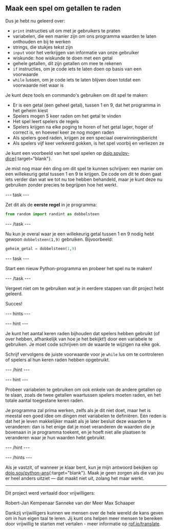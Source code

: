 ## Maak een spel om getallen te raden

Dus je hebt nu geleerd over:
  * `print` instructies uit om met je gebruikers te praten
  * variabelen, die een manier zijn om ons programma waarden te laten onthouden en bij te werken
  * strings, die stukjes tekst zijn
  * `input` voor het verkrijgen van informatie van onze gebruiker
  * wiskunde: hoe wiskunde te doen met een getal
  * gehele getallen, dit zijn getallen om mee te rekenen
  * `if` instructies, om je code iets te laten doen op basis van een voorwaarde
  * `while` lussen, om je code iets te laten blijven doen totdat een voorwaarde niet waar is

Je kunt deze tools en commando's gebruiken om dit spel te maken:
  * Er is een getal (een geheel getal), tussen 1 en 9, dat het programma in het geheim kiest
  * Spelers mogen 5 keer raden om het getal te vinden
  * Het spel leert spelers de regels
  * Spelers krijgen na elke poging te horen of het getal lager, hoger of correct is, en hoeveel keer ze nog mogen raden
  * Als spelers goed raden, krijgen ze een speciaal overwinningsbericht
  * Als spelers vijf keer verkeerd gokken, is het spel voorbij en verliezen ze

Je kunt een voorbeeld van het spel spelen op [dojo.soy/py-dice](http://dojo.soy/py-dice){:target="blank"}.

Je mist nog maar één ding om dit spel te kunnen schrijven: een manier om een willekeurig getal tussen 1 en 9 te krijgen. De code om dit te doen gaat iets verder dan wat we tot nu toe hebben behandeld, maar je kunt deze nu gebruiken zonder precies te begrijpen hoe het werkt.

--- task ---

Zet dit als de **eerste regel** in je programma:

```python
from random import randint as dobbelsteen
```

--- /task ---

Nu kun je overal waar je een willekeurig getal tussen 1 en 9 nodig hebt gewoon `dobbelsteen(1,9)` gebruiken. Bijvoorbeeld:

```python
geheim_getal = dobbelsteen(1,9)
```

--- task ---

Start een nieuw Python-programma en probeer het spel nu te maken!

--- /task ---

Vergeet niet om te gebruiken wat je in eerdere stappen van dit project hebt geleerd.

Succes!

--- hints ---


--- hint ---

Je kunt het aantal keren raden bijhouden dat spelers hebben gebruikt (of over hebben, afhankelijk van hoe je het bekijkt!) door een variabele te gebruiken. Je moet code schrijven om de waarde te wijzigen na elke gok.

Schrijf vervolgens de juiste voorwaarde voor je `while` lus om te controleren of spelers al hun keren raden hebben opgebruikt.

--- /hint ---

--- hint ---

Probeer variabelen te gebruiken om ook enkele van de andere getallen op te slaan, zoals de twee getallen waartussen spelers moeten raden, en het totale aantal toegestane keren raden.

Je programma zal prima werken, zelfs als je dit niet doet, maar het is meestal een goed idee om dingen met variabelen te definiëren. Eén reden is dat het je leven makkelijker maakt als je later besluit deze waarden te veranderen: dan is het enige dat je moet veranderen de waarden die je bovenaan in je programma toekent, en je hoeft niet alle plaatsen te veranderen waar je hun waarden hebt gebruikt.

--- /hint ---

--- /hints ---

Als je vastzit, of wanneer je klaar bent, kun je mijn antwoord bekijken op [dojo.soy/python-ans](http://dojo.soy/python-ans){:target="blank"}. Maak je geen zorgen als die van jou er heel anders uitziet — dat maakt niet uit, zolang het maar werkt.

***
Dit project werd vertaald door vrijwilligers:

Robert-Jan Kempenaar
Sanneke van der Meer
Max Schaaper

Dankzij vrijwilligers kunnen we mensen over de hele wereld de kans geven om in hun eigen taal te leren. Jij kunt ons helpen meer mensen te bereiken door vrijwillig te starten met vertalen - meer informatie op [rpf.io/translate](https://rpf.io/translate).